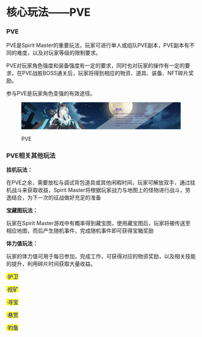 # 核心玩法——PVE

### PVE

PVE是Spirit Master的重要玩法，玩家可进行单人或组队PVE副本，PVE副本有不同的难度，以及对玩家等级的限制要求。

PVE对玩家角色强度和装备强度有一定的要求，同时也对玩家的操作有一定的要求，在PVE战胜BOSS通关后，玩家将得到相应的物资、道具、装备、NFT碎片奖励。

参与PVE是玩家角色变强的有效途径。

<figure><img src="../.gitbook/assets/1661521143050.jpg" alt=""><figcaption><p>PVE</p></figcaption></figure>

### PVE相关其他玩法

**挂机玩法：**

在PVE之余，需要放松与调试背包道具或其他闲暇时间，玩家可解放双手，通过挂机战斗来获取收益，Spirit Master将根据玩家战力与地图上的怪物进行战斗，劳逸结合，为下一次的征战做好充足的准备

**宝藏图玩法：**

玩家在Spirit Master游戏中有概率得到藏宝图，使用藏宝图后，玩家将被传送至相应地图，而后产生随机事件，完成随机事件即可获得宝箱奖励

**体力值玩法：**

玩家的体力值可用于每日参加，完成工作，可获得对应的物资奖励，以及相关技能的提升，利用碎片时间获取大量收益。

<mark style="color:blue;">·护卫</mark>

<mark style="color:blue;">·挖矿</mark>

<mark style="color:blue;">·寻宝</mark>

<mark style="color:blue;">·悬赏</mark>

<mark style="color:blue;">·钓鱼</mark>
